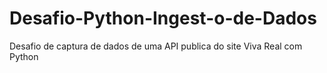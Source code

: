 # Desafio-Python-Ingest-o-de-Dados
Desafio de captura de dados de uma API publica do site Viva Real com Python
